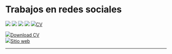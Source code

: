 <!-- Trabajos de PortFolio -->
<h1> Trabajos en redes sociales </h1>
<a href="https://www.linkedin.com/in/talia-rodrigues-20/" target="_blank"><img src="https://img.icons8.com/color/48/000000/linkedin.png"/></a>
<a href="" target="_blank"><img src="https://img.icons8.com/fluency/48/000000/instagram-new.png"/></a>
<a href="https://twitter.com/Tali_tuli" target="_blank"><img src="https://img.icons8.com/fluency/48/000000/twitter.png"/></a>
<a href="https://www.youtube.com//" target="_blank"><img src="https://img.icons8.com/color/48/000000/youtube--v1.png"/></a>
<a href="mailto:taliaraodrigues@gmail.com> <img src="" /> </a>
<a href="" target="_black"><img src="https://img.icons8.com/ios/50/000000/parse-resume.png"/>CV </a>
                             
<a href="" download="Acme Documentation (ver. 2.0.1).txt"><img src="https://img.icons8.com/office/16/000000/resume.png"/>Download CV</a>                                                              
                             <a href ="" target="_black"><img src="https://img.icons8.com/ios/50/000000/webpage.png"/>Sitio web</a>
<hr>
